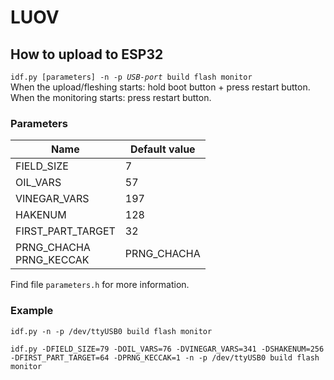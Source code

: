 # LUOV
## How to upload to ESP32
`idf.py [parameters] -n -p `*`USB-port`*` build flash monitor`  
When the upload/fleshing starts: hold boot button + press restart button.  
When the monitoring starts: press restart button.

### Parameters
| Name | Default value |
| ------------- | ------------- |
| FIELD_SIZE | 7  |
| OIL_VARS  | 57  |
| VINEGAR_VARS  | 197  |
| HAKENUM  | 128 |
| FIRST_PART_TARGET  | 32  |
| PRNG_CHACHA <br> PRNG_KECCAK  | PRNG_CHACHA |

Find file `parameters.h` for more information.

### Example
`idf.py -n -p /dev/ttyUSB0 build flash monitor`  

`idf.py -DFIELD_SIZE=79 -DOIL_VARS=76 -DVINEGAR_VARS=341 -DSHAKENUM=256 -DFIRST_PART_TARGET=64 -DPRNG_KECCAK=1 -n -p /dev/ttyUSB0 build flash monitor`  
